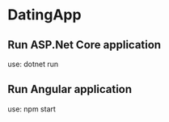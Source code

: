 # DatingApp

## Run ASP.Net Core application
use: dotnet run

## Run Angular application
use: npm start
